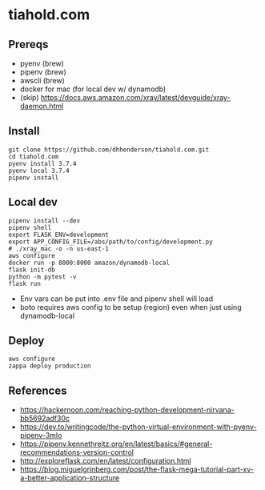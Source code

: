 # tiahold.com

## Prereqs

 * pyenv (brew)
 * pipenv (brew)
 * awscli (brew)
 * docker for mac (for local dev w/ dynamodb)
 * (skip) https://docs.aws.amazon.com/xray/latest/devguide/xray-daemon.html

## Install

```
git clone https://github.com/dhhenderson/tiahold.com.git
cd tiahold.com
pyenv install 3.7.4
pyenv local 3.7.4
pipenv install
```

## Local dev

```
pipenv install --dev
pipenv shell
export FLASK_ENV=development
export APP_CONFIG_FILE=/abs/path/to/config/development.py
# ./xray_mac -o -n us-east-1
aws configure
docker run -p 8000:8000 amazon/dynamodb-local
flask init-db
python -m pytest -v
flask run
```
* Env vars can be put into .env file and pipenv shell will load
* boto requires aws config to be setup (region) even when just using dynamodb-local

## Deploy

```
aws configure
zappa deploy production
```

## References

* https://hackernoon.com/reaching-python-development-nirvana-bb5692adf30c
* https://dev.to/writingcode/the-python-virtual-environment-with-pyenv-pipenv-3mlo
* https://pipenv.kennethreitz.org/en/latest/basics/#general-recommendations-version-control
* http://exploreflask.com/en/latest/configuration.html
* https://blog.miguelgrinberg.com/post/the-flask-mega-tutorial-part-xv-a-better-application-structure
